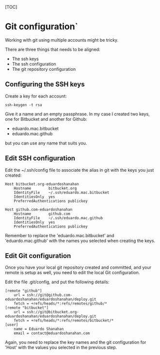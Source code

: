 [TOC]

# Git configuration`

Working with git using multiple accounts might be tricky.

There are three things that needs to be aligned:

* The ssh keys
* The ssh configuration
* The git repository configuration

## Configuring the SSH keys

Create a key for each account:
```
ssh-keygen -t rsa
```
Give it a name and an empty passphrase. In my case I created two keys, one for Bitbucket and another for Github:
* eduardo.mac.bitbucket
* eduardo.mac.github

but you can use any name that suits you.

## Edit SSH configuration

Edit the ~/.ssh/config file to associate the alias in git with the keys you just created:

```
Host bitbucket.org-eduardoshanahan
    Hostname        bitbucket.org
    IdentityFile    ~/.ssh/eduardo.mac.bitbucket
    IdentitiesOnly  yes
    PreferredAuthentications publickey

Host github.com-eduardoshanahan
    Hostname        github.com
    IdentityFile    ~/.ssh/eduardo.mac.github
    IdentitiesOnly  yes
    PreferredAuthentications publickey
```

Remember to replace the 'eduardo.mac.bitbucket' and 'eduardo.mac.github' with the names you selected when creating the keys.

## Edit Git configuration

Once you have your local git repository created and committed, and your remote is setup as well, you need to edit the local Git configuration.

Edit the file .git/config, and put the following details:

```
[remote "github"]
	url = ssh://git@github.com-eduardoshanahan/eduardoshanahan/deploy.git
	fetch = +refs/heads/*:refs/remotes/github/*
[remote "bitbucket"]
	url = ssh://git@bitbucket.org-eduardoshanahan/eduardoshanahan/deploy.git
	fetch = +refs/heads/*:refs/remotes/bitbucket/*
[user]
	name = Eduardo Shanahan
	email = contact@eduardoshanahan.com
```

Again, you need to replace the key names and the git configuration for 'Host' with the values you selected in the previous step.
